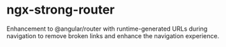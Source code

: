 # ngx-strong-router
Enhancement to @angular/router with runtime-generated URLs during navigation to remove broken links and enhance the navigation experience.
